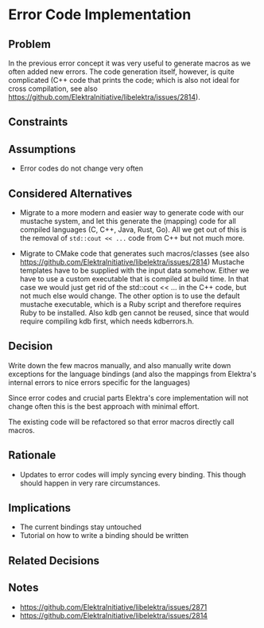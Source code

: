 # Error Code Implementation

## Problem

In the previous error concept it was very useful to generate macros as we often added new errors. The code generation itself, however, is quite complicated (C++ code that prints the code; which is also not ideal for cross compilation, see also https://github.com/ElektraInitiative/libelektra/issues/2814).

## Constraints

## Assumptions

- Error codes do not change very often

## Considered Alternatives

- Migrate to a more modern and easier way to generate code with our mustache system, and let this generate the (mapping) code for all compiled languages (C, C++, Java, Rust, Go).
  All we get out of this is the removal of `std::cout << ...` code from C++ but not much more.

- Migrate to CMake code that generates such macros/classes (see also https://github.com/ElektraInitiative/libelektra/issues/2814)
  Mustache templates have to be supplied with the input data somehow. Either we have to use a custom executable that is compiled at build time.
  In that case we would just get rid of the std::cout << ... in the C++ code, but not much else would change.
  The other option is to use the default mustache executable, which is a Ruby script and therefore requires Ruby to be installed.
  Also kdb gen cannot be reused, since that would require compiling kdb first, which needs kdberrors.h.

## Decision

Write down the few macros manually, and also manually write down exceptions for the language bindings (and also the mappings from Elektra's internal errors to nice errors specific for the languages)

Since error codes and crucial parts Elektra's core implementation will not change often this is the best approach with minimal effort.

The existing code will be refactored so that error macros directly call macros.

## Rationale

- Updates to error codes will imply syncing every binding. This though should happen in very rare circumstances.

## Implications

- The current bindings stay untouched
- Tutorial on how to write a binding should be written

## Related Decisions

## Notes

- https://github.com/ElektraInitiative/libelektra/issues/2871
- https://github.com/ElektraInitiative/libelektra/issues/2814
